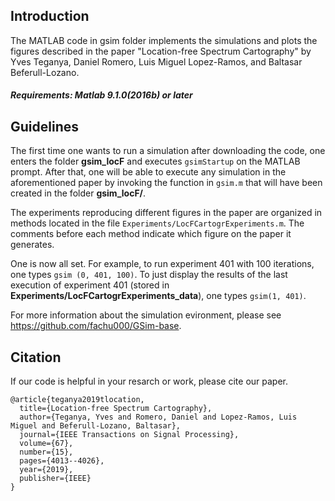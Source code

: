 ## Introduction
The MATLAB code in gsim folder implements the simulations and plots the figures described in the paper "Location-free Spectrum Cartography" by Yves Teganya,  Daniel Romero, Luis Miguel Lopez-Ramos, and Baltasar Beferull-Lozano.

##### Requirements: Matlab 9.1.0(2016b) or later
## Guidelines
The first time one wants to run a simulation after downloading the code, one enters the folder **gsim_locF** and executes
```gsimStartup``` on the MATLAB prompt.
After that, one will be able to execute any simulation in the aforementioned paper by invoking the function in ```gsim.m``` that will have been created in the folder **gsim_locF/**. 

The experiments reproducing different figures in the paper are organized in methods located in the file ```Experiments/LocFCartogrExperiments.m```. The comments before each method indicate which figure on the paper it generates.

One is now all set. For example, to run experiment 401 with 100 iterations, one types ```gsim (0, 401, 100)```. To just display the results of the last execution of experiment 401 (stored in **Experiments/LocFCartogrExperiments_data**), one types ```gsim(1, 401)```. 

For more information about the simulation evironment, please see <https://github.com/fachu000/GSim-base>.

## Citation
If our code is helpful in your resarch or work, please cite our paper.
```
@article{teganya2019tlocation,
  title={Location-free Spectrum Cartography},
  author={Teganya, Yves and Romero, Daniel and Lopez-Ramos, Luis Miguel and Beferull-Lozano, Baltasar},
  journal={IEEE Transactions on Signal Processing},
  volume={67},
  number={15},
  pages={4013--4026},
  year={2019},
  publisher={IEEE}
}
```
